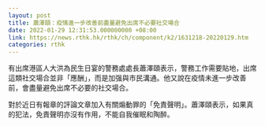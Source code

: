 ```yaml
---
layout: post
title: 蕭澤頤：疫情進一步改善前盡量避免出席不必要社交場合
date: 2022-01-29 12:31:53.000000000 +08:00
link: https://news.rthk.hk/rthk/ch/component/k2/1631218-20220129.htm
categories: rthk
---
```


有出席港區人大洪為民生日宴的警務處處長蕭澤頤表示，警務工作需要貼地，出席這類社交場合並非「應酬」，而是加强與市民溝通。他又說在疫情未進一步改善前，會盡量避免出席不必要的社交場合。

對於近日有報章的評論文章加入有關煽動罪的「免責聲明」。蕭澤頤表示，如果真的犯法，免責聲明亦沒有作用，不能自我催眠和陶醉。
